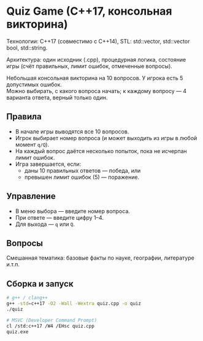 # Quiz Game (C++17, консольная викторина)

Технологии: C++17 (совместимо с C++14), STL: std::vector, std::vector bool, std::string.

Архитектура: один исходник (.cpp), процедурная логика, состояние игры (счёт правильных, лимит ошибок, отмеченные вопросы).

Небольшая консольная викторина на 10 вопросов. У игрока есть 5 допустимых ошибок.  
Можно выбирать, с какого вопроса начать; к каждому вопросу — 4 варианта ответа, верный только один.

## Правила
- В начале игры выводятся все 10 вопросов.
- Игрок выбирает номер вопроса (и может выходить из игры в любой момент `q/Q`).
- На каждый вопрос даётся несколько попыток, пока не исчерпан лимит ошибок.
- Игра завершается, если:
  - даны 10 правильных ответов — победа, или
  - превышен лимит ошибок (5) — поражение.

## Управление
- В меню выбора — введите номер вопроса.
- При ответе — введите цифру 1–4.
- Для выхода — `q` или `Q`.

## Вопросы
Смешанная тематика: базовые факты по науке, географии, литературе и.т.п.

## Сборка и запуск
```bash
# g++ / clang++
g++ -std=c++17 -O2 -Wall -Wextra quiz.cpp -o quiz
./quiz

# MSVC (Developer Command Prompt)
cl /std:c++17 /W4 /EHsc quiz.cpp
quiz.exe

